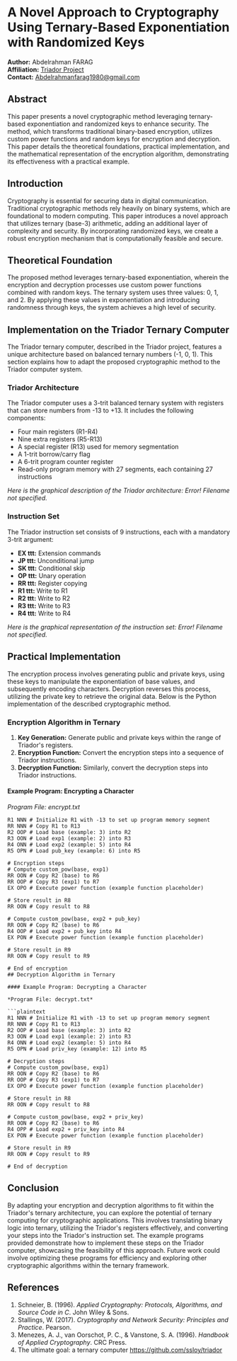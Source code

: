 # A Novel Approach to Cryptography Using Ternary-Based Exponentiation with Randomized Keys

**Author:** Abdelrahman FARAG  
**Affiliation:** [Triador Project](https://github.com/ssloy/triador)  
**Contact:** [Abdelrahmanfarag1980@gmail.com](mailto:Abdelrahmanfarag1980@gmail.com)

## Abstract

This paper presents a novel cryptographic method leveraging ternary-based exponentiation and randomized keys to enhance security. The method, which transforms traditional binary-based encryption, utilizes custom power functions and random keys for encryption and decryption. This paper details the theoretical foundations, practical implementation, and the mathematical representation of the encryption algorithm, demonstrating its effectiveness with a practical example.

## Introduction

Cryptography is essential for securing data in digital communication. Traditional cryptographic methods rely heavily on binary systems, which are foundational to modern computing. This paper introduces a novel approach that utilizes ternary (base-3) arithmetic, adding an additional layer of complexity and security. By incorporating randomized keys, we create a robust encryption mechanism that is computationally feasible and secure.

## Theoretical Foundation

The proposed method leverages ternary-based exponentiation, wherein the encryption and decryption processes use custom power functions combined with random keys. The ternary system uses three values: 0, 1, and 2. By applying these values in exponentiation and introducing randomness through keys, the system achieves a high level of security.

## Implementation on the Triador Ternary Computer

The Triador ternary computer, described in the Triador project, features a unique architecture based on balanced ternary numbers (-1, 0, 1). This section explains how to adapt the proposed cryptographic method to the Triador computer system.

### Triador Architecture

The Triador computer uses a 3-trit balanced ternary system with registers that can store numbers from -13 to +13. It includes the following components:
- Four main registers (R1-R4)
- Nine extra registers (R5-R13)
- A special register (R13) used for memory segmentation
- A 1-trit borrow/carry flag
- A 6-trit program counter register
- Read-only program memory with 27 segments, each containing 27 instructions

*Here is the graphical description of the Triador architecture: Error! Filename not specified.*

### Instruction Set

The Triador instruction set consists of 9 instructions, each with a mandatory 3-trit argument:
- **EX ttt:** Extension commands
- **JP ttt:** Unconditional jump
- **SK ttt:** Conditional skip
- **OP ttt:** Unary operation
- **RR ttt:** Register copying
- **R1 ttt:** Write to R1
- **R2 ttt:** Write to R2
- **R3 ttt:** Write to R3
- **R4 ttt:** Write to R4

*Here is the graphical representation of the instruction set: Error! Filename not specified.*

## Practical Implementation

The encryption process involves generating public and private keys, using these keys to manipulate the exponentiation of base values, and subsequently encoding characters. Decryption reverses this process, utilizing the private key to retrieve the original data. Below is the Python implementation of the described cryptographic method.

### Encryption Algorithm in Ternary

1. **Key Generation:** Generate public and private keys within the range of Triador's registers.
2. **Encryption Function:** Convert the encryption steps into a sequence of Triador instructions.
3. **Decryption Function:** Similarly, convert the decryption steps into Triador instructions.

#### Example Program: Encrypting a Character

*Program File: encrypt.txt*

```plaintext
R1 NNN # Initialize R1 with -13 to set up program memory segment
RR NNN # Copy R1 to R13
R2 OOP # Load base (example: 3) into R2
R3 OON # Load exp1 (example: 2) into R3
R4 ONN # Load exp2 (example: 5) into R4
R5 OPN # Load pub_key (example: 6) into R5

# Encryption steps
# Compute custom_pow(base, exp1)
RR OON # Copy R2 (base) to R6
RR OOP # Copy R3 (exp1) to R7
EX OPO # Execute power function (example function placeholder)

# Store result in R8
RR OON # Copy result to R8

# Compute custom_pow(base, exp2 + pub_key)
RR OON # Copy R2 (base) to R6
R4 OOP # Load exp2 + pub_key into R4
EX PON # Execute power function (example function placeholder)

# Store result in R9
RR OON # Copy result to R9

# End of encryption
## Decryption Algorithm in Ternary

#### Example Program: Decrypting a Character

*Program File: decrypt.txt*

```plaintext
R1 NNN # Initialize R1 with -13 to set up program memory segment
RR NNN # Copy R1 to R13
R2 OOP # Load base (example: 3) into R2
R3 OON # Load exp1 (example: 2) into R3
R4 ONN # Load exp2 (example: 5) into R4
R5 OPN # Load priv_key (example: 12) into R5

# Decryption steps
# Compute custom_pow(base, exp1)
RR OON # Copy R2 (base) to R6
RR OOP # Copy R3 (exp1) to R7
EX OPO # Execute power function (example function placeholder)

# Store result in R8
RR OON # Copy result to R8

# Compute custom_pow(base, exp2 + priv_key)
RR OON # Copy R2 (base) to R6
R4 OPP # Load exp2 + priv_key into R4
EX PON # Execute power function (example function placeholder)

# Store result in R9
RR OON # Copy result to R9

# End of decryption
```
## Conclusion

By adapting your encryption and decryption algorithms to fit within the Triador's ternary architecture, you can explore the potential of ternary computing for cryptographic applications. This involves translating binary logic into ternary, utilizing the Triador's registers effectively, and converting your steps into the Triador's instruction set. The example programs provided demonstrate how to implement these steps on the Triador computer, showcasing the feasibility of this approach. Future work could involve optimizing these programs for efficiency and exploring other cryptographic algorithms within the ternary framework.

## References

1. Schneier, B. (1996). *Applied Cryptography: Protocols, Algorithms, and Source Code in C*. John Wiley & Sons.
2. Stallings, W. (2017). *Cryptography and Network Security: Principles and Practice*. Pearson.
3. Menezes, A. J., van Oorschot, P. C., & Vanstone, S. A. (1996). *Handbook of Applied Cryptography*. CRC Press.
4. The ultimate goal: a ternary computer https://github.com/ssloy/triador
